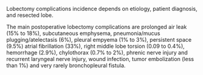 Lobectomy complications incidence depends on etiology, patient diagnosis, and resected lobe.

The main postoperative lobectomy complications are prolonged air leak (15% to 18%), subcutaneous emphysema, pneumonia/mucus plugging/atelectasis (6%), pleural empyema (1% to 3%), persistent space (9.5%) atrial fibrillation (33%), right middle lobe torsion (0.09 to 0.4%), hemorrhage (2.9%), chylothorax (0.7% to 2%), phrenic nerve injury and recurrent laryngeal nerve injury, wound infection, tumor embolization (less than 1%) and very rarely bronchopleural fistula.